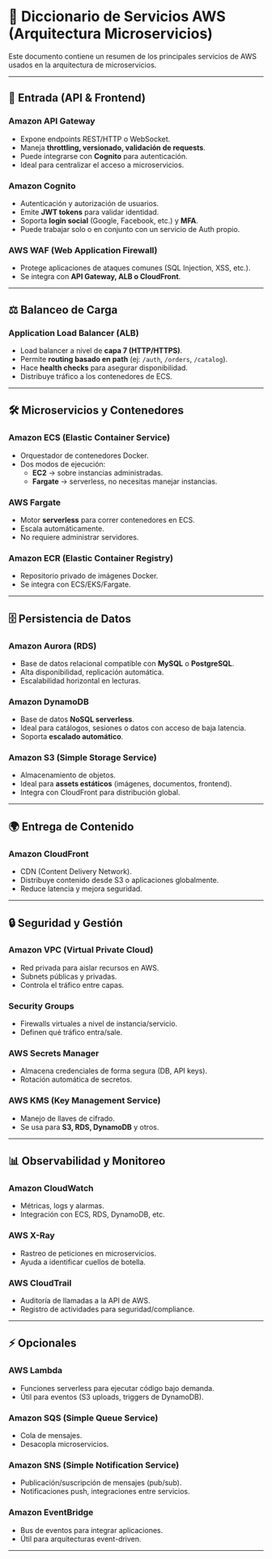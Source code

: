 # 📘 Diccionario de Servicios AWS (Arquitectura Microservicios)

Este documento contiene un resumen de los principales servicios de AWS usados en la arquitectura de microservicios.

---

## 🚪 Entrada (API & Frontend)

### **Amazon API Gateway**
- Expone endpoints REST/HTTP o WebSocket.
- Maneja **throttling, versionado, validación de requests**.
- Puede integrarse con **Cognito** para autenticación.
- Ideal para centralizar el acceso a microservicios.

### **Amazon Cognito**
- Autenticación y autorización de usuarios.
- Emite **JWT tokens** para validar identidad.
- Soporta **login social** (Google, Facebook, etc.) y **MFA**.
- Puede trabajar solo o en conjunto con un servicio de Auth propio.

### **AWS WAF (Web Application Firewall)**
- Protege aplicaciones de ataques comunes (SQL Injection, XSS, etc.).
- Se integra con **API Gateway, ALB o CloudFront**.

---

## ⚖️ Balanceo de Carga

### **Application Load Balancer (ALB)**
- Load balancer a nivel de **capa 7 (HTTP/HTTPS)**.
- Permite **routing basado en path** (ej: `/auth`, `/orders`, `/catalog`).
- Hace **health checks** para asegurar disponibilidad.
- Distribuye tráfico a los contenedores de ECS.

---

## 🛠️ Microservicios y Contenedores

### **Amazon ECS (Elastic Container Service)**
- Orquestador de contenedores Docker.
- Dos modos de ejecución:
  - **EC2** → sobre instancias administradas.
  - **Fargate** → serverless, no necesitas manejar instancias.

### **AWS Fargate**
- Motor **serverless** para correr contenedores en ECS.
- Escala automáticamente.
- No requiere administrar servidores.

### **Amazon ECR (Elastic Container Registry)**
- Repositorio privado de imágenes Docker.
- Se integra con ECS/EKS/Fargate.

---

## 🗄️ Persistencia de Datos

### **Amazon Aurora (RDS)**
- Base de datos relacional compatible con **MySQL** o **PostgreSQL**.
- Alta disponibilidad, replicación automática.
- Escalabilidad horizontal en lecturas.

### **Amazon DynamoDB**
- Base de datos **NoSQL serverless**.
- Ideal para catálogos, sesiones o datos con acceso de baja latencia.
- Soporta **escalado automático**.

### **Amazon S3 (Simple Storage Service)**
- Almacenamiento de objetos.
- Ideal para **assets estáticos** (imágenes, documentos, frontend).
- Integra con CloudFront para distribución global.

---

## 🌍 Entrega de Contenido

### **Amazon CloudFront**
- CDN (Content Delivery Network).
- Distribuye contenido desde S3 o aplicaciones globalmente.
- Reduce latencia y mejora seguridad.

---

## 🔒 Seguridad y Gestión

### **Amazon VPC (Virtual Private Cloud)**
- Red privada para aislar recursos en AWS.
- Subnets públicas y privadas.
- Controla el tráfico entre capas.

### **Security Groups**
- Firewalls virtuales a nivel de instancia/servicio.
- Definen qué tráfico entra/sale.

### **AWS Secrets Manager**
- Almacena credenciales de forma segura (DB, API keys).
- Rotación automática de secretos.

### **AWS KMS (Key Management Service)**
- Manejo de llaves de cifrado.
- Se usa para **S3, RDS, DynamoDB** y otros.

---

## 📊 Observabilidad y Monitoreo

### **Amazon CloudWatch**
- Métricas, logs y alarmas.
- Integración con ECS, RDS, DynamoDB, etc.

### **AWS X-Ray**
- Rastreo de peticiones en microservicios.
- Ayuda a identificar cuellos de botella.

### **AWS CloudTrail**
- Auditoría de llamadas a la API de AWS.
- Registro de actividades para seguridad/compliance.

---

## ⚡ Opcionales

### **AWS Lambda**
- Funciones serverless para ejecutar código bajo demanda.
- Útil para eventos (S3 uploads, triggers de DynamoDB).

### **Amazon SQS (Simple Queue Service)**
- Cola de mensajes.
- Desacopla microservicios.

### **Amazon SNS (Simple Notification Service)**
- Publicación/suscripción de mensajes (pub/sub).
- Notificaciones push, integraciones entre servicios.

### **Amazon EventBridge**
- Bus de eventos para integrar aplicaciones.
- Útil para arquitecturas event-driven.

---
